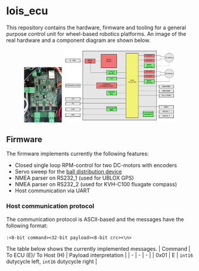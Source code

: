 # lois_ecu
This repository contains the hardware, firmware and tooling for a general purpose control unit for wheel-based robotics platforms. An image of the real hardware and a component diagram are shown below.
<p align="center">
  <img src=docs/img/realworld.jpg width="20%">
  <img src=docs/img/ecu.png width="60%">
</p>

## Firmware

The firmware implements currently the following features:

- Closed single loop RPM-control for two DC-motors with encoders
- Servo sweep for the [ball distribution device](https://github.com/generationmake/BDD)
- NMEA parser on RS232_1 (used for UBLOX GPS)
- NMEA parser on RS232_2 (used for KVH-C100 fluxgate compass)
- Host communication via UART

### Host communication protocol

The communication protocol is ASCII-based and the messages have the following format:

```:<8-bit command><32-bit payload><8-bit crc><\n>```

The table below shows the currently implemented messages.
| Command | To ECU (E)/ To Host (H) | Payload interpretation |
| - | - | - |
| 0x01 | E | ```int16``` dutycycle left, ```int16``` dutycycle right |
